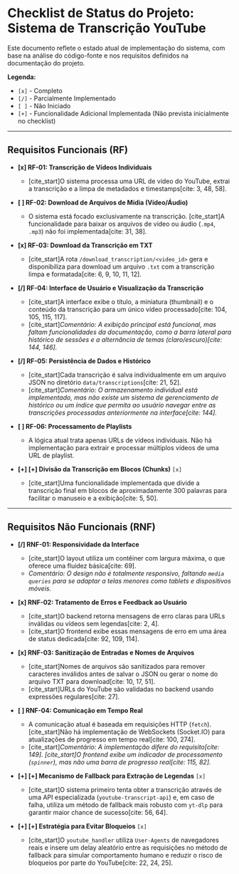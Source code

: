 # Checklist de Status do Projeto: Sistema de Transcrição YouTube

Este documento reflete o estado atual de implementação do sistema, com base na análise do código-fonte e nos requisitos definidos na documentação do projeto.

**Legenda:**
- `[x]` - Completo
- `[/]` - Parcialmente Implementado
- `[ ]` - Não Iniciado
- `[+]` - Funcionalidade Adicional Implementada (Não prevista inicialmente no checklist)

---

## Requisitos Funcionais (RF)

- **[x] RF-01: Transcrição de Vídeos Individuais**
  - [cite_start]O sistema processa uma URL de vídeo do YouTube, extrai a transcrição e a limpa de metadados e timestamps[cite: 3, 48, 58].

- **[ ] RF-02: Download de Arquivos de Mídia (Vídeo/Áudio)**
  - O sistema está focado exclusivamente na transcrição. [cite_start]A funcionalidade para baixar os arquivos de vídeo ou áudio (`.mp4`, `.mp3`) não foi implementada[cite: 31, 38].

- **[x] RF-03: Download da Transcrição em TXT**
  - [cite_start]A rota `/download_transcription/<video_id>` gera e disponibiliza para download um arquivo `.txt` com a transcrição limpa e formatada[cite: 6, 9, 10, 11, 12].

- **[/] RF-04: Interface de Usuário e Visualização da Transcrição**
  - [cite_start]A interface exibe o título, a miniatura (thumbnail) e o conteúdo da transcrição para um único vídeo processado[cite: 104, 105, 115, 117].
  - [cite_start]*Comentário: A exibição principal está funcional, mas faltam funcionalidades da documentação, como a barra lateral para histórico de sessões e a alternância de temas (claro/escuro)[cite: 144, 146].*

- **[/] RF-05: Persistência de Dados e Histórico**
  - [cite_start]Cada transcrição é salva individualmente em um arquivo JSON no diretório `data/transcriptions`[cite: 21, 52].
  - [cite_start]*Comentário: O armazenamento individual está implementado, mas não existe um sistema de gerenciamento de histórico ou um índice que permita ao usuário navegar entre as transcrições processadas anteriormente na interface[cite: 144].*

- **[ ] RF-06: Processamento de Playlists**
  - A lógica atual trata apenas URLs de vídeos individuais. Não há implementação para extrair e processar múltiplos vídeos de uma URL de playlist.

- **[+] [+] Divisão da Transcrição em Blocos (Chunks)** `[x]`
  - [cite_start]Uma funcionalidade implementada que divide a transcrição final em blocos de aproximadamente 300 palavras para facilitar o manuseio e a exibição[cite: 5, 50].

---

## Requisitos Não Funcionais (RNF)

- **[/] RNF-01: Responsividade da Interface**
  - [cite_start]O layout utiliza um contêiner com largura máxima, o que oferece uma fluidez básica[cite: 69].
  - *Comentário: O design não é totalmente responsivo, faltando `media queries` para se adaptar a telas menores como tablets e dispositivos móveis.*

- **[x] RNF-02: Tratamento de Erros e Feedback ao Usuário**
  - [cite_start]O backend retorna mensagens de erro claras para URLs inválidas ou vídeos sem legendas[cite: 2, 4].
  - [cite_start]O frontend exibe essas mensagens de erro em uma área de status dedicada[cite: 92, 109, 114].

- **[x] RNF-03: Sanitização de Entradas e Nomes de Arquivos**
  - [cite_start]Nomes de arquivos são sanitizados para remover caracteres inválidos antes de salvar o JSON ou gerar o nome do arquivo TXT para download[cite: 10, 17, 51].
  - [cite_start]URLs do YouTube são validadas no backend usando expressões regulares[cite: 27].

- **[ ] RNF-04: Comunicação em Tempo Real**
  - A comunicação atual é baseada em requisições HTTP (`fetch`). [cite_start]Não há implementação de WebSockets (Socket.IO) para atualizações de progresso em tempo real[cite: 100, 274].
  - [cite_start]*Comentário: A implementação difere do requisito[cite: 149]. [cite_start]O frontend exibe um indicador de processamento (`spinner`), mas não uma barra de progresso real[cite: 115, 82].*

- **[+] [+] Mecanismo de Fallback para Extração de Legendas** `[x]`
  - [cite_start]O sistema primeiro tenta obter a transcrição através de uma API especializada (`youtube-transcript-api`) e, em caso de falha, utiliza um método de fallback mais robusto com `yt-dlp` para garantir maior chance de sucesso[cite: 56, 64].

- **[+] [+] Estratégia para Evitar Bloqueios** `[x]`
  - [cite_start]O `youtube_handler` utiliza `User-Agents` de navegadores reais e insere um delay aleatório entre as requisições no método de fallback para simular comportamento humano e reduzir o risco de bloqueios por parte do YouTube[cite: 22, 24, 25].